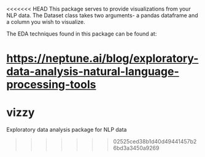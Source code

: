 <<<<<<< HEAD
This package serves to provide visualizations from your NLP data. The Dataset class takes two arguments- a pandas dataframe and a column you wish to visualize.

The EDA techniques found in this package can be found at:

https://neptune.ai/blog/exploratory-data-analysis-natural-language-processing-tools
=======
# vizzy
Exploratory data analysis package for NLP data
>>>>>>> 02525ced38b1d40d49441457b26bd3a3450a9269
